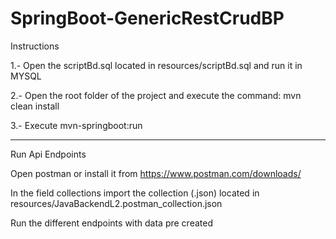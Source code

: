 # SpringBoot-GenericRestCrudBP

Instructions 

1.- Open the scriptBd.sql  located in resources/scriptBd.sql and run it in MYSQL

2.- Open the root folder of the project and execute the command: mvn clean install

3.- Execute mvn-springboot:run 


------------------

Run Api Endpoints

Open postman or install it from https://www.postman.com/downloads/ 

In the field collections import the collection (.json) located in resources/JavaBackendL2.postman_collection.json

Run the different endpoints with data pre created 